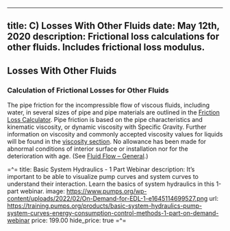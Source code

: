 -----
title:  C) Losses With Other Fluids
date: May 12th, 2020
description: Frictional loss calculations for other fluids. Includes frictional loss modulus.
-----

## Losses With Other Fluids

### Calculation of Frictional Losses for Other Fluids



The pipe friction for the incompressible flow of viscous fluids, including water, in several sizes of pipe and pipe materials are outlined in the 
<a href="/tools/frictional-losses.html">Friction Loss Calculator</a>. 
Pipe friction is based on the  pipe characteristics and  kinematic viscosity, or dynamic viscosity with Specific Gravity.
Further information on viscosity and commonly accepted viscosity values for liquids will be found in the <a href="/fluid-properties-II/viscosity.html">viscosity section</a>.
No allowance has been made for abnormal conditions of interior surface or installation nor for the deterioration with age. (See <a href="/fluid-flow-III/general.html">Fluid Flow – General</a>.)



=^=
title: Basic System Hydraulics - 1 Part Webinar
description: It’s important to be able to visualize pump curves and system curves to understand their interaction. Learn the basics of system hydraulics in this 1-part webinar.
image: https://www.pumps.org/wp-content/uploads/2022/02/On-Demand-for-EDL-1-e1645114699527.png
url: https://training.pumps.org/products/basic-system-hydraulics-pump-system-curves-energy-consumption-control-methods-1-part-on-demand-webinar
price: 199.00
hide_price: true
=^=
